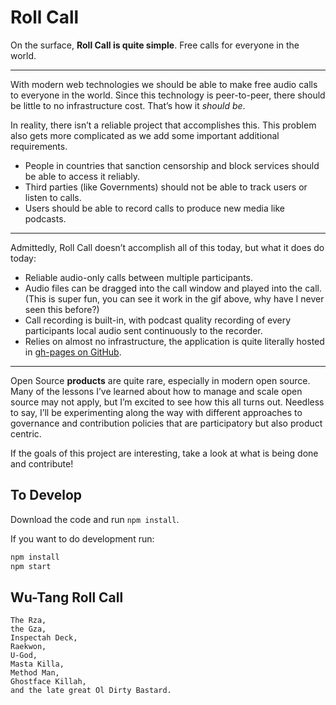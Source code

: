 # Roll Call

On the surface, **Roll Call is quite simple**. Free calls for everyone in the world.

---

With modern web technologies we should be able to make free audio calls to everyone in the world.
Since this technology is peer-to-peer, there should be little to no infrastructure cost.
That’s how it *should be*.

In reality, there isn’t a reliable project that accomplishes this. This problem also gets more complicated as we add some important additional requirements.

* People in countries that sanction censorship and block services should be able to access it reliably.
* Third parties (like Governments) should not be able to track users or listen to calls.
* Users should be able to record calls to produce new media like podcasts.

---

Admittedly, Roll Call doesn’t accomplish all of this today, but what it does do today:

* Reliable audio-only calls between multiple participants.
* Audio files can be dragged into the call window and played into the call. (This is super fun, you can see it work in the gif above, why have I never seen this before?)
* Call recording is built-in, with podcast quality recording of every participants local audio sent continuously to the recorder.
* Relies on almost no infrastructure, the application is quite literally hosted in [gh-pages on GitHub](https://mikeal.github.io/roll-call).

---

Open Source **products** are quite rare, especially in modern open source. Many of the lessons I’ve learned about how to manage and scale open source may not apply, but I’m excited to see how this all turns out. Needless to say, I’ll be experimenting along the way with different approaches to governance and contribution policies that are participatory but also product centric.

If the goals of this project are interesting, take a look at what is being done and contribute!

## To Develop

Download the code and run `npm install`.

If you want to do development run:

```bash
npm install
npm start
```

## Wu-Tang Roll Call

```
The Rza,
the Gza,
Inspectah Deck,
Raekwon,
U-God,
Masta Killa,
Method Man,
Ghostface Killah,
and the late great Ol Dirty Bastard.
```
